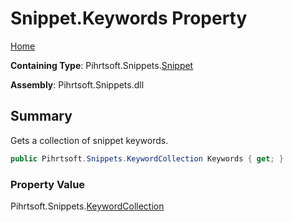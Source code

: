 # Snippet\.Keywords Property

[Home](../../../../README.md)

**Containing Type**: Pihrtsoft\.Snippets\.[Snippet](../README.md)

**Assembly**: Pihrtsoft\.Snippets\.dll

## Summary

Gets a collection of snippet keywords\.

```csharp
public Pihrtsoft.Snippets.KeywordCollection Keywords { get; }
```

### Property Value

Pihrtsoft\.Snippets\.[KeywordCollection](../../KeywordCollection/README.md)

